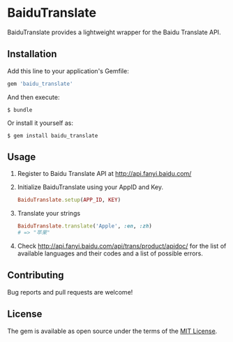 # BaiduTranslate

BaiduTranslate provides a lightweight wrapper for the Baidu Translate API.

## Installation

Add this line to your application's Gemfile:

```ruby
gem 'baidu_translate'
```

And then execute:

    $ bundle

Or install it yourself as:

    $ gem install baidu_translate

## Usage

1. Register to Baidu Translate API at http://api.fanyi.baidu.com/

2. Initialize BaiduTranslate using your AppID and Key.

	```ruby
	BaiduTranslate.setup(APP_ID, KEY)
	```

3. Translate your strings
	```ruby
	BaiduTranslate.translate('Apple', :en, :zh)
	# => "苹果"
	```

4. Check http://api.fanyi.baidu.com/api/trans/product/apidoc/ for the list of available languages and their codes and a list of possible errors.

## Contributing

Bug reports and pull requests are welcome!


## License

The gem is available as open source under the terms of the [MIT License](http://opensource.org/licenses/MIT).

